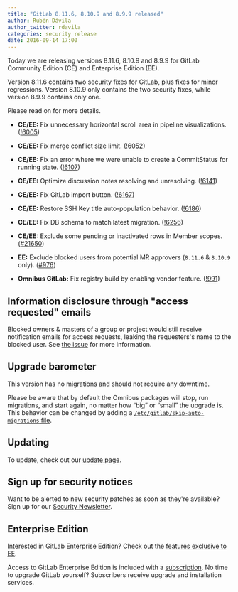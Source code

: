 ```yaml
---
title: "GitLab 8.11.6, 8.10.9 and 8.9.9 released"
author: Rubén Dávila
author_twitter: rdavila
categories: security release
date: 2016-09-14 17:00
---
```


Today we are releasing versions 8.11.6, 8.10.9 and 8.9.9 for GitLab Community
Edition (CE) and Enterprise Edition (EE).

Version 8.11.6 contains two security fixes for GitLab, plus fixes for minor
regressions. Version 8.10.9 only contains the two security fixes, while version
8.9.9 contains only one.

Please read on for more details.

<!-- more -->

- **CE/EE:** Fix unnecessary horizontal scroll area in pipeline visualizations. ([!6005])
- **CE/EE:** Fix merge conflict size limit. ([!6052])
- **CE/EE:** Fix an error where we were unable to create a CommitStatus for running state. ([!6107])
- **CE/EE:** Optimize discussion notes resolving and unresolving. ([!6141])
- **CE/EE:** Fix GitLab import button. ([!6167])
- **CE/EE:** Restore SSH Key title auto-population behavior. ([!6186])
- **CE/EE:** Fix DB schema to match latest migration. ([!6256])
- **CE/EE:** Exclude some pending or inactivated rows in Member scopes. ([#21650])

- **EE:** Exclude blocked users from potential MR approvers (`8.11.6` & `8.10.9` only). ([#976])

- **Omnibus GitLab:** Fix registry build by enabling vendor feature. ([!991])

[!6005]: https://gitlab.com/gitlab-org/gitlab-ce/merge_requests/6005
[!6052]: https://gitlab.com/gitlab-org/gitlab-ce/merge_requests/6052
[!6107]: https://gitlab.com/gitlab-org/gitlab-ce/merge_requests/6107
[!6141]: https://gitlab.com/gitlab-org/gitlab-ce/merge_requests/6141
[!6167]: https://gitlab.com/gitlab-org/gitlab-ce/merge_requests/6167
[!6186]: https://gitlab.com/gitlab-org/gitlab-ce/merge_requests/6186
[!6256]: https://gitlab.com/gitlab-org/gitlab-ce/merge_requests/6256

[#21650]: https://gitlab.com/gitlab-org/gitlab-ce/issues/21650
[#976]: https://gitlab.com/gitlab-org/gitlab-ee/issues/976

[!991]: https://gitlab.com/gitlab-org/omnibus-gitlab/merge_requests/991

## Information disclosure through "access requested" emails

Blocked owners & masters of a group or project would still receive notification
emails for access requests, leaking the requesters's name to the blocked user.
See [the issue][#21650] for more information.

## Upgrade barometer

This version has no migrations and should not require any downtime.

Please be aware that by default the Omnibus packages will stop, run migrations,
and start again, no matter how “big” or “small” the upgrade is. This behavior
can be changed by adding a [`/etc/gitlab/skip-auto-migrations`
file](http://doc.gitlab.com/omnibus/update/README.html).

## Updating

To update, check out our [update page](https://about.gitlab.com/update/).

## Sign up for security notices

Want to be alerted to new security patches as soon as they're available? Sign up
for our [Security Newsletter](https://about.gitlab.com/contact/).

## Enterprise Edition

Interested in GitLab Enterprise Edition? Check out the [features exclusive to
EE](https://about.gitlab.com/features/#enterprise).

Access to GitLab Enterprise Edition is included with a [subscription](/products/).
No time to upgrade GitLab yourself? Subscribers receive upgrade and installation
services.
